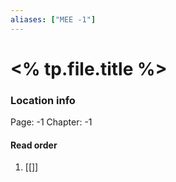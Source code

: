 ```yaml
---
aliases: ["MEE -1"]
---
```


# <% tp.file.title %>

### Location info
Page: -1
Chapter: -1

#### Read order

1) [[]]